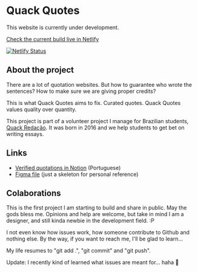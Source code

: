 # Quack Quotes

This website is currently under development.

[Check the current build live in Netlify](https://quack-quotes.netlify.app/)

[![Netlify Status](https://api.netlify.com/api/v1/badges/23acca8f-ecdd-4854-9d0a-77714e422f0a/deploy-status)](https://app.netlify.com/sites/stupendous-conkies-7663e2/deploys)

## About the project

There are a lot of quotation websites.
But how to guarantee who wrote the sentences?
How to make sure we are giving proper credits?

This is what Quack Quotes aims to fix. Curated quotes.
Quack Quotes values quality over quantity.

This project is part of a volunteer project I manage for Brazilian students, [Quack Redação](https://quackredacao.com.br/about-us/). It was born in 2016 and we help students to get bet on writing essays.

## Links

- [Verified quotations in Notion](https://clientes-maiane.notion.site/e76a54590cab4f9c9bfa1c6ae44d75cb?v=5690adc414734e06a102bd83a22cf3b0) (Portuguese)
- [Figma file](https://www.figma.com/file/u1PbpsSEC5nEpyOjQfVRGm/Quack-Quotes?node-id=0%3A1&t=096wWxRMy4kc7ktz-1) (just a skeleton for personal reference)

## Colaborations

This is the first project I am starting to build and share in public. May the gods bless me. Opinions and help are welcome, but take in mind I am a designer, and still kinda newbie in the development field. :P

I not even know how issues work, how someone contribute to Github and nothing else. By the way, if you want to reach me, I'll be glad to learn...

My life resumes to "git add .", "git commit" and "git push".

Update: I recently kind of learned what issues are meant for... haha 🙊
